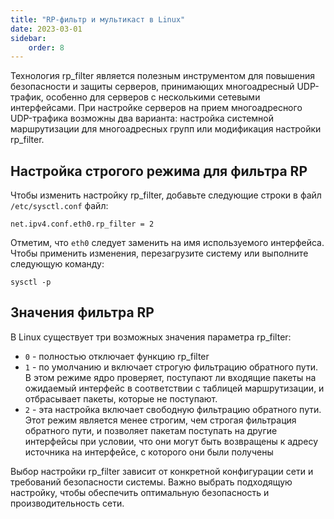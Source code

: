 ```yaml
---
title: "RP-фильтр и мультикаст в Linux"
date: 2023-03-01
sidebar:
    order: 8
---
```


Технология rp\_filter является полезным инструментом для повышения безопасности и защиты серверов, принимающих многоадресный UDP-трафик, особенно для серверов с несколькими сетевыми интерфейсами. При настройке серверов на прием многоадресного UDP-трафика возможны два варианта: настройка системной маршрутизации для многоадресных групп или модификация настройки rp\_filter.

## Настройка строгого режима для фильтра RP[](/ru/misc/tools-and-utilities/network/rp-filter#configure-strict-mode-for-rp-filter)

Чтобы изменить настройку rp\_filter, добавьте следующие строки в файл `/etc/sysctl.conf` файл:

```
net.ipv4.conf.eth0.rp_filter = 2
```

Отметим, что `eth0` следует заменить на имя используемого интерфейса. Чтобы применить изменения, перезагрузите систему или выполните следующую команду:

```
sysctl -p
```

## Значения фильтра RP[](/ru/misc/tools-and-utilities/network/rp-filter#rp-filter-values)

В Linux существует три возможных значения параметра rp\_filter:

- `0` - полностью отключает функцию rp\_filter
- `1` - по умолчанию и включает строгую фильтрацию обратного пути. В этом режиме ядро проверяет, поступают ли входящие пакеты на ожидаемый интерфейс в соответствии с таблицей маршрутизации, и отбрасывает пакеты, которые не поступают.
- `2` - эта настройка включает свободную фильтрацию обратного пути. Этот режим является менее строгим, чем строгая фильтрация обратного пути, и позволяет пакетам поступать на другие интерфейсы при условии, что они могут быть возвращены к адресу источника на интерфейсе, с которого они были получены

Выбор настройки rp\_filter зависит от конкретной конфигурации сети и требований безопасности системы. Важно выбрать подходящую настройку, чтобы обеспечить оптимальную безопасность и производительность сети.
